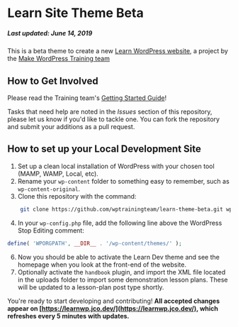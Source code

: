 Learn Site Theme Beta
===================================
##### Last updated: June 14, 2019

This is a beta theme to create a new [Learn WordPress website](https://learn.wordpress.org), a project by the [Make WordPress Training team](https://make.wordpress.org/training)

How to Get Involved
--------------------------------------

Please read the Training team's [Getting Started Guide](https://make.wordpress.org/training/handbook/getting-started/)!

Tasks that need help are noted in the *Issues* section of this repository, please let us know if you'd like to tackle one. You can fork the repository and submit your additions as a pull request.

How to set up your Local Development Site
----------------------------------------------

1. Set up a clean local installation of WordPress with your chosen tool (MAMP, WAMP, Local, etc).
2. Rename your `wp-content` folder to something easy to remember, such as `wp-content-original`.
3. Clone this repository with the command:
```bash
	git clone https://github.com/wptrainingteam/learn-theme-beta.git wp-content
```
4. In your `wp-config.php` file, add the following line above the WordPress Stop Editing comment:
```php
define( 'WPORGPATH', __DIR__ . '/wp-content/themes/' );
```
6. Now you should be able to activate the Learn Dev theme and see the homepage when you look at the front-end of the website.
7. Optionally activate the `handbook` plugin, and import the XML file located in the uploads folder to import some demonstration lesson plans. These will be updated to a lesson-plan post type shortly.

You're ready to start developing and contributing!
**All accepted changes appear on [https://learnwp.jco.dev/](https://learnwp.jco.dev/), which refreshes every 5 minutes with updates.**
